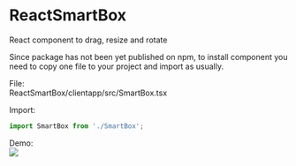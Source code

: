 # ReactSmartBox
React component to drag, resize and rotate

Since package has not been yet published on npm, to install component you need to copy one file to your project and import as usually.

File:<br />
ReactSmartBox/clientapp/src/SmartBox.tsx

Import:<br />
```javascript
import SmartBox from './SmartBox';
```

Demo:<br />
![](https://github.com/A77X7/ReactSmartBox/clientapp/Demo/demo.gif)
